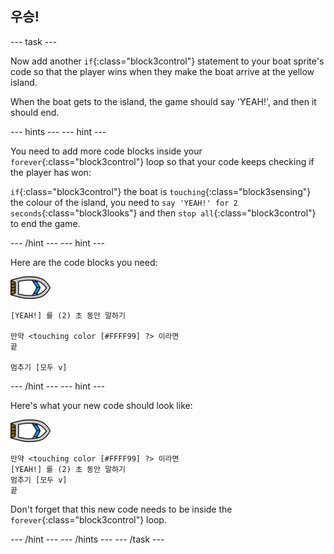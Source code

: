 ## 우승!

\--- task \---

Now add another `if`{:class="block3control"} statement to your boat sprite's code so that the player wins when they make the boat arrive at the yellow island.

When the boat gets to the island, the game should say 'YEAH!', and then it should end.

\--- hints \--- \--- hint \---

You need to add more code blocks inside your `forever`{:class="block3control"} loop so that your code keeps checking if the player has won:

`if`{:class="block3control"} the boat is `touching`{:class="block3sensing"} the colour of the island, you need to `say 'YEAH!' for 2 seconds`{:class="block3looks"} and then `stop all`{:class="block3control"} to end the game.

\--- /hint \--- \--- hint \---

Here are the code blocks you need:

![boat-sprite](images/boat_resize.png)

```blocks3
[YEAH!] 를 (2) 초 동안 말하기

만약 <touching color [#FFFF99] ?> 이라면
끝

멈추기 [모두 v]

```

\--- /hint \--- \--- hint \---

Here's what your new code should look like:

![boat-sprite](images/boat_resize.png)

```blocks3
만약 <touching color [#FFFF99] ?> 이라면
[YEAH!] 를 (2) 초 동안 말하기
멈추기 [모두 v]
끝
```

Don't forget that this new code needs to be inside the `forever`{:class="block3control"} loop.

\--- /hint \--- \--- /hints \--- \--- /task \---